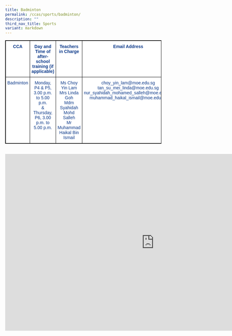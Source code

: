 ```yaml
---
title: Badminton
permalink: /ccas/sports/badminton/
description: ""
third_nav_title: Sports
variant: markdown
---
```

<style type="text/css">
.tg  {border-collapse:collapse;border-spacing:0;}
.tg td{border-color:black;border-style:solid;border-width:1px;font-family:Arial, sans-serif;font-size:14px;
  overflow:hidden;padding:10px 5px;word-break:normal;}
.tg th{border-color:black;border-style:solid;border-width:1px;font-family:Arial, sans-serif;font-size:14px;
  font-weight:normal;overflow:hidden;padding:10px 5px;word-break:normal;}
.tg .tg-pg9x{background-color:#FFF;color:#0C3989;font-weight:bold;text-align:center;vertical-align:top}
.tg .tg-u2s6{background-color:#FFF;color:#0C3989;text-align:center;vertical-align:top}
</style>
<table class="tg" style="border: 1px solid black">
<thead>
  <tr style="border: 1px solid black">
    <th class="tg-pg9x" style="border: 1px solid black">CCA</th>
    <th class="tg-pg9x" style="border: 1px solid black">Day and Time of after-school training (if applicable)</th>
    <th class="tg-pg9x" style="border: 1px solid black">Teachers in Charge</th>
    <th class="tg-pg9x" style="border: 1px solid black">Email Address</th>
  </tr>
</thead>
<tbody>
  <tr style="border: 1px solid black">
    <td class="tg-u2s6" style="border: 1px solid black">Badminton</td>
    <td class="tg-u2s6" style="border: 1px solid black">Monday, P4 &amp; P5, 3.00 p.m. to 5.00 p.m. <br>&amp;<br>Thursday, P6, 3.00 p.m. to 5.00 p.m.</td>
    <td class="tg-u2s6" style="border: 1px solid black">Ms Choy Yin Lam<br>Mrs Linda Goh<br>Mdm Syahidah Mohd Salleh<br>Mr Muhammad Haikal Bin Ismail</td>
    <td class="tg-u2s6" style="border: 1px solid black">choy_yin_lam@moe.edu.sg tan_su_mei_linda@moe.edu.sg<br>nur_syahidah_mohamed_salleh@moe.edu.sg<br>muhammad_haikal_ismail@moe.edu.sg</td>
  </tr>
</tbody>
</table><br>


<iframe allowfullscreen="true" height="569" width="960" frameborder="0" src="https://docs.google.com/presentation/d/e/2PACX-1vSHSnBTDTg00hfgbWDyyFnLgiXFo2Ejc9M0P6iHcV-XdIxRBUEs1Dg9uURwjqzEGZylDP68j4AFU6tL/embed?start=false&amp;loop=false&amp;delayms=3000"></iframe>